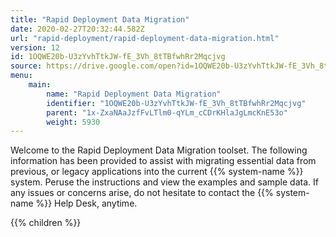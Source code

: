 ```yaml
---
title: "Rapid Deployment Data Migration"
date: 2020-02-27T20:32:44.582Z
url: "rapid-deployment/rapid-deployment-data-migration.html"
version: 12
id: 1OQWE20b-U3zYvhTtkJW-fE_3Vh_8tTBfwhRr2Mqcjvg
source: https://drive.google.com/open?id=1OQWE20b-U3zYvhTtkJW-fE_3Vh_8tTBfwhRr2Mqcjvg
menu:
    main:
        name: "Rapid Deployment Data Migration"
        identifier: "1OQWE20b-U3zYvhTtkJW-fE_3Vh_8tTBfwhRr2Mqcjvg"
        parent: "1x-ZxaNAaJzfFvLTlm0-qYLm_cCDrKHlaJgLmcKnE53o"
        weight: 5930
---
```









Welcome to the Rapid Deployment Data Migration toolset. The following information has been provided to assist with migrating essential data from previous, or legacy applications into the current {{% system-name %}} system. Peruse the instructions and view the examples and sample data. If any issues or concerns arise, do not hesitate to contact the {{% system-name %}} Help Desk, anytime.







{{% children %}}

